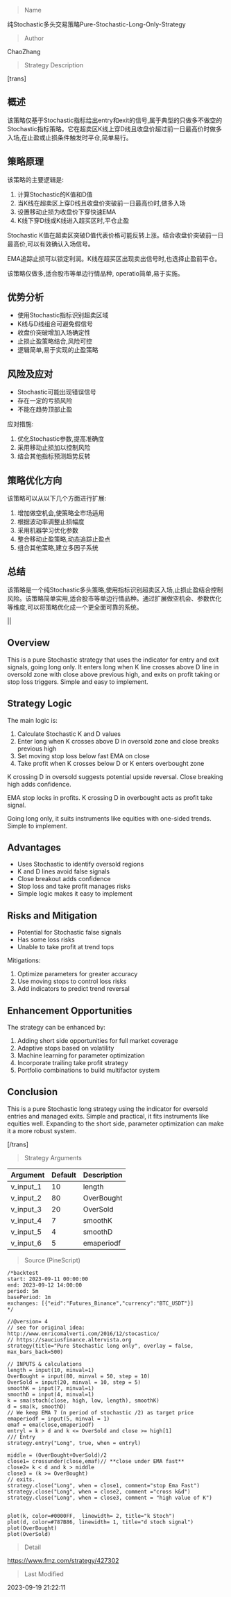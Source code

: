 
> Name

纯Stochastic多头交易策略Pure-Stochastic-Long-Only-Strategy

> Author

ChaoZhang

> Strategy Description

[trans]

## 概述

该策略仅基于Stochastic指标给出entry和exit的信号,属于典型的只做多不做空的Stochastic指标策略。它在超卖区K线上穿D线且收盘价超过前一日最高价时做多入场,在止盈或止损条件触发时平仓,简单易行。

## 策略原理

该策略的主要逻辑是:

1. 计算Stochastic的K值和D值
2. 当K线在超卖区上穿D线且收盘价突破前一日最高价时,做多入场
3. 设置移动止损为收盘价下穿快速EMA
4. K线下穿D线或K线进入超买区时,平仓止盈

Stochastic K值在超卖区突破D值代表价格可能反转上涨。结合收盘价突破前一日最高价,可以有效确认入场信号。

EMA追踪止损可以锁定利润。K线在超买区出现卖出信号时,也选择止盈前平仓。

该策略仅做多,适合股市等单边行情品种, operatio简单,易于实施。

## 优势分析

- 使用Stochastic指标识别超卖区域
- K线与D线组合可避免假信号
- 收盘价突破增加入场确定性 
- 止损止盈策略结合,风险可控
- 逻辑简单,易于实现的止盈策略

## 风险及应对

- Stochastic可能出现错误信号
- 存在一定的亏损风险
- 不能在趋势顶部止盈

应对措施:

1. 优化Stochastic参数,提高准确度
2. 采用移动止损加以控制风险
3. 结合其他指标预测趋势反转

## 策略优化方向

该策略可以从以下几个方面进行扩展:

1. 增加做空机会,使策略全市场适用
2. 根据波动率调整止损幅度
3. 采用机器学习优化参数
4. 整合移动止盈策略,动态追踪止盈点
5. 组合其他策略,建立多因子系统

## 总结

该策略是一个纯Stochastic多头策略,使用指标识别超卖区入场,止损止盈结合控制风险。该策略简单实用,适合股市等单边行情品种。通过扩展做空机会、参数优化等维度,可以将策略优化成一个更全面可靠的系统。

|| 

## Overview

This is a pure Stochastic strategy that uses the indicator for entry and exit signals, going long only. It enters long when K line crosses above D line in oversold zone with close above previous high, and exits on profit taking or stop loss triggers. Simple and easy to implement.

## Strategy Logic

The main logic is:  

1. Calculate Stochastic K and D values
2. Enter long when K crosses above D in oversold zone and close breaks previous high
3. Set moving stop loss below fast EMA on close 
4. Take profit when K crosses below D or K enters overbought zone

K crossing D in oversold suggests potential upside reversal. Close breaking high adds confidence. 

EMA stop locks in profits. K crossing D in overbought acts as profit take signal.

Going long only, it suits instruments like equities with one-sided trends. Simple to implement.

## Advantages

- Uses Stochastic to identify oversold regions
- K and D lines avoid false signals
- Close breakout adds confidence  
- Stop loss and take profit manages risks
- Simple logic makes it easy to implement 

## Risks and Mitigation

- Potential for Stochastic false signals
- Has some loss risks
- Unable to take profit at trend tops

Mitigations:

1. Optimize parameters for greater accuracy
2. Use moving stops to control loss risks
3. Add indicators to predict trend reversal

## Enhancement Opportunities

The strategy can be enhanced by:

1. Adding short side opportunities for full market coverage
2. Adaptive stops based on volatility
3. Machine learning for parameter optimization
4. Incorporate trailing take profit strategy  
5. Portfolio combinations to build multifactor system

## Conclusion

This is a pure Stochastic long strategy using the indicator for oversold entries and managed exits. Simple and practical, it fits instruments like equities well. Expanding to the short side, parameter optimization can make it a more robust system.

[/trans]

> Strategy Arguments



|Argument|Default|Description|
|----|----|----|
|v_input_1|10|length|
|v_input_2|80|OverBought|
|v_input_3|20|OverSold|
|v_input_4|7|smoothK|
|v_input_5|4|smoothD|
|v_input_6|5|emaperiodf|


> Source (PineScript)

``` pinescript
/*backtest
start: 2023-09-11 00:00:00
end: 2023-09-12 14:00:00
period: 5m
basePeriod: 1m
exchanges: [{"eid":"Futures_Binance","currency":"BTC_USDT"}]
*/

//@version= 4
// see for original idea:  http://www.enricomalverti.com/2016/12/stocastico/
// https://sauciusfinance.altervista.org
strategy(title="Pure Stochastic long only", overlay = false, max_bars_back=500)

// INPUTS & calculations
length = input(10, minval=1)
OverBought = input(80, minval = 50, step = 10)
OverSold = input(20, minval = 10, step = 5)
smoothK = input(7, minval=1)
smoothD = input(4, minval=1)
k = sma(stoch(close, high, low, length), smoothK)
d = sma(k, smoothD)
// We keep EMA 7 (n period of stochastic /2) as target price
emaperiodf = input(5, minval = 1)
emaf = ema(close,emaperiodf)
entryl = k > d and k <= OverSold and close >= high[1]
/// Entry
strategy.entry("Long", true, when = entryl)

middle = (OverBought+OverSold)/2
close1= crossunder(close,emaf)// **close under EMA fast**
close2= k < d and k > middle
close3 = (k >= OverBought)
// exits.
strategy.close("Long", when = close1, comment="stop Ema Fast")
strategy.close("Long", when = close2, comment ="cross k&d")
strategy.close("Long", when = close3, comment = "high value of K")


plot(k, color=#0000FF,  linewidth= 2, title="k Stoch")
plot(d, color=#787B86, linewidth= 1, title="d stoch signal")
plot(OverBought)
plot(OverSold)
```

> Detail

https://www.fmz.com/strategy/427302

> Last Modified

2023-09-19 21:22:11
